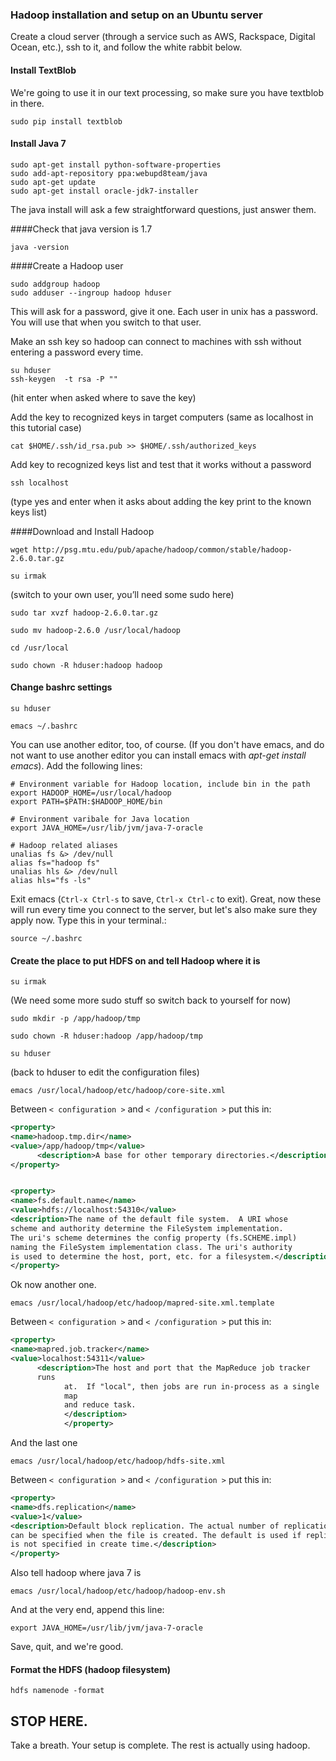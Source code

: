 ### Hadoop installation and setup on an Ubuntu server

Create a cloud server (through a service such as AWS, Rackspace, Digital Ocean, etc.), ssh to it, and follow the white rabbit below.

#### Install TextBlob

We're going to use it in our text processing, so make sure you have textblob in there.

    sudo pip install textblob

#### Install Java 7

    sudo apt-get install python-software-properties
    sudo add-apt-repository ppa:webupd8team/java
    sudo apt-get update
    sudo apt-get install oracle-jdk7-installer

The java install will ask a few straightforward questions, just answer
them.

####Check that java version is 1.7

    java -version


####Create a Hadoop user

    sudo addgroup hadoop
    sudo adduser --ingroup hadoop hduser

This will ask for a password, give it one. Each user in unix has a
password. You will use that when you switch to that user.

Make an ssh key so hadoop can connect to machines with ssh without entering a password every time.

    su hduser
    ssh-keygen  -t rsa -P ""

(hit enter when asked where to save the key)

Add the key to recognized keys in target computers (same as localhost
in this tutorial case)

    cat $HOME/.ssh/id_rsa.pub >> $HOME/.ssh/authorized_keys

Add key to recognized keys list and test that it works without a
password

    ssh localhost

(type yes and enter when it asks about adding the key print to the
known keys list)


####Download and Install Hadoop

    wget http://psg.mtu.edu/pub/apache/hadoop/common/stable/hadoop-2.6.0.tar.gz

    su irmak

(switch to your own user, you’ll need some sudo here)

    sudo tar xvzf hadoop-2.6.0.tar.gz

    sudo mv hadoop-2.6.0 /usr/local/hadoop

    cd /usr/local

    sudo chown -R hduser:hadoop hadoop

#### Change bashrc settings

    su hduser

    emacs ~/.bashrc

You can use another editor, too, of course. (If you don't have emacs,
and do not want to use another editor you can install emacs with
*apt-get install emacs*). Add the following lines:

    # Environment variable for Hadoop location, include bin in the path
    export HADOOP_HOME=/usr/local/hadoop
    export PATH=$PATH:$HADOOP_HOME/bin
    
    # Environment varibale for Java location
    export JAVA_HOME=/usr/lib/jvm/java-7-oracle
    
    # Hadoop related aliases
    unalias fs &> /dev/null
    alias fs="hadoop fs"
    unalias hls &> /dev/null
    alias hls="fs -ls"

Exit emacs (`Ctrl-x Ctrl-s` to save, `Ctrl-x Ctrl-c` to exit). Great, now these will run every time you connect to the
server, but let's also make sure they apply now. Type this in your
terminal.:

    source ~/.bashrc
    
#### Create the place to put HDFS on and tell Hadoop where it is

    su irmak

(We need some more sudo stuff so switch back to yourself for now)

    sudo mkdir -p /app/hadoop/tmp

    sudo chown -R hduser:hadoop /app/hadoop/tmp

    su hduser

(back to hduser to edit the configuration files)

    emacs /usr/local/hadoop/etc/hadoop/core-site.xml

Between `< configuration >`  and `< /configuration >` put this in:

```xml
<property>
<name>hadoop.tmp.dir</name>
<value>/app/hadoop/tmp</value>
      <description>A base for other temporary directories.</description>
</property>


<property>
<name>fs.default.name</name>
<value>hdfs://localhost:54310</value>
<description>The name of the default file system.  A URI whose
scheme and authority determine the FileSystem implementation.
The uri's scheme determines the config property (fs.SCHEME.impl)
naming the FileSystem implementation class. The uri's authority
is used to determine the host, port, etc. for a filesystem.</description>
</property>
```

Ok now another one.

    emacs /usr/local/hadoop/etc/hadoop/mapred-site.xml.template

Between `< configuration >`  and `< /configuration >`  put this in:
```xml
<property>
<name>mapred.job.tracker</name>
<value>localhost:54311</value>
      <description>The host and port that the MapReduce job tracker
	  runs
	        at.  If "local", then jobs are run in-process as a single
			map
			and reduce task.
			</description>
			</property>
```
And the last one

    emacs /usr/local/hadoop/etc/hadoop/hdfs-site.xml

Between `< configuration >`  and `< /configuration >` put this in:
```xml
<property>
<name>dfs.replication</name>
<value>1</value>
<description>Default block replication. The actual number of replications
can be specified when the file is created. The default is used if replication
is not specified in create time.</description>
</property>
```

Also tell hadoop where java 7 is

    emacs /usr/local/hadoop/etc/hadoop/hadoop-env.sh 
    
And at the very end, append this line:
    
    export JAVA_HOME=/usr/lib/jvm/java-7-oracle

Save, quit, and we're good.

#### Format the HDFS (hadoop filesystem)

    hdfs namenode -format

## STOP HERE.

Take a breath. Your setup is complete. The rest is actually using hadoop.

